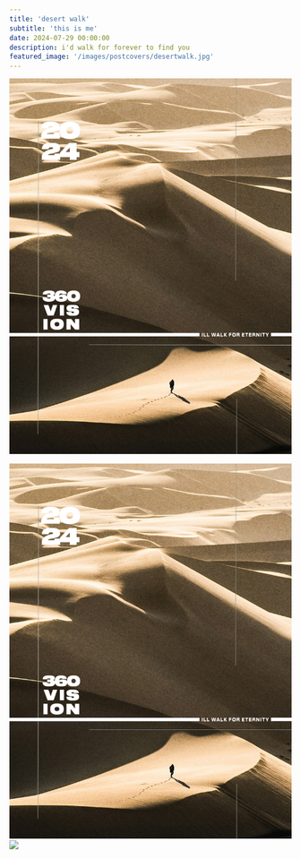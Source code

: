```yaml
---
title: 'desert walk'
subtitle: 'this is me'
date: 2024-07-29 00:00:00
description: i'd walk for forever to find you
featured_image: '/images/postcovers/desertwalk.jpg'
---
```


![](/images/postcovers/desertwalk.jpg)


<div class="gallery" data-columns="2">
    <img src="/images/postcovers/desertwalk.jpg">
    <img src="/images/postcovers/arch1.jpg">
</div>
